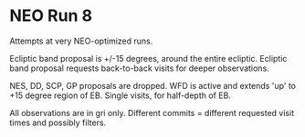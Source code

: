 # NEO Run 8

Attempts at very NEO-optimized runs.

Ecliptic band proposal is +/-15 degrees, around the entire ecliptic.
Ecliptic band proposal requests back-to-back visits for deeper observations.

NES, DD, SCP, GP proposals are dropped.
WFD is active and extends 'up' to +15 degree region of EB. Single visits, for half-depth of EB.
 
All observations are in gri only. Different commits = different requested visit times and possibly filters.

